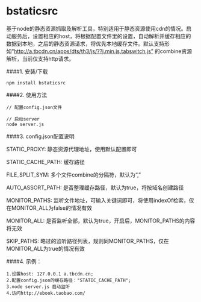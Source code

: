 bstaticsrc
==========

基于node的静态资源抓取及解析工具，特别适用于静态资源使用cdn的情况。启动服务后，设置相应的host，将根据配置文件里的设置，自动解析并缓存相应的数据到本地，之后的静态资源请求，将优先本地缓存文件。默认支持形如“http://a.tbcdn.cn/apps/dts/th3/js/??j.min.js,tabswitch.js” 的combine资源解析，当前仅支持http请求。

####1. 安装/下载

    npm install bstaticsrc

####2. 使用方法

    // 配置config.json文件
    
    // 启动server
    node server.js

####3. config.json配置说明

  STATIC_PROXY: 静态资源代理地址，使用默认配置即可
  
  STATIC_CACHE_PATH: 缓存路径
  
  FILE_SPLIT_SYM: 多个文件combine的分隔符，默认为“,”
  
  AUTO_ASSORT_PATH: 是否整理缓存路径，默认为true，将按域名创建路径
  
  MONITOR_PATHS: 监听文件地址，可输入关键词即可，将使用indexOf检索，仅在MONITOR_ALL为false的情况有效
  
  MONITOR_ALL: 是否监听全部，默认为true，开启后，MONITOR_PATHS的内容将无效
  
  SKIP_PATHS: 略过的监听路径列表，规则同MONITOR_PATHS，仅在MONITOR_ALL为true的情况有效
  
####4. 示例：

    1.设置host: 127.0.0.1 a.tbcdn.cn;
    2.配置config.json的缓存路径："STATIC_CACHE_PATH";
    3.node server.js 启动监听
    4.访问http://ebook.taobao.com/
